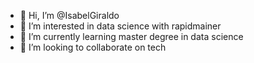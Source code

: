 - 👋 Hi, I’m @IsabelGiraldo
- 👀 I’m interested in data science with rapidmainer
- 🌱 I’m currently learning master degree in data science
- 💞️ I’m looking to collaborate on tech


<!---
IsabelGiraldo/IsabelGiraldo is a ✨ special ✨ repository because its `README.md` (this file) appears on your GitHub profile.
You can click the Preview link to take a look at your changes.
--->
